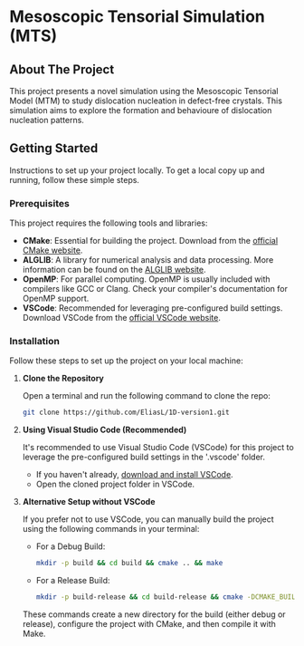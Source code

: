 # Mesoscopic Tensorial Simulation (MTS)

## About The Project

This project presents a novel simulation using the Mesoscopic Tensorial Model (MTM) to study dislocation nucleation in defect-free crystals. This simulation aims to explore the formation and behavioure of dislocation nucleation patterns.

## Getting Started

Instructions to set up your project locally. To get a local copy up and running, follow these simple steps.

### Prerequisites

This project requires the following tools and libraries:

- **CMake**: Essential for building the project. Download from the [official CMake website](https://cmake.org/download/).
- **ALGLIB**: A library for numerical analysis and data processing. More information can be found on the [ALGLIB website](https://www.alglib.net/download.php).
- **OpenMP**: For parallel computing. OpenMP is usually included with compilers like GCC or Clang. Check your compiler's documentation for OpenMP support.
- **VSCode**: Recommended for leveraging pre-configured build settings. Download VSCode from the [official VSCode website](https://code.visualstudio.com/Download).


### Installation

Follow these steps to set up the project on your local machine:

1. **Clone the Repository**

   Open a terminal and run the following command to clone the repo:

   ```sh
   git clone https://github.com/EliasL/1D-version1.git
   ```

2. **Using Visual Studio Code (Recommended)**

   It's recommended to use Visual Studio Code (VSCode) for this project to leverage the pre-configured build settings in the '.vscode' folder. 

   - If you haven't already, [download and install VSCode](https://code.visualstudio.com/Download).
   - Open the cloned project folder in VSCode.

3. **Alternative Setup without VSCode**

   If you prefer not to use VSCode, you can manually build the project using the following commands in your terminal:

   - For a Debug Build:
     ```sh
     mkdir -p build && cd build && cmake .. && make
     ```
   - For a Release Build:
     ```sh
     mkdir -p build-release && cd build-release && cmake -DCMAKE_BUILD_TYPE=Release .. && make
     ```

   These commands create a new directory for the build (either debug or release), configure the project with CMake, and then compile it with Make.